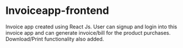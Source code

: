 # Invoiceapp-frontend
Invoice app created using React Js. 
User can signup and login into this invoice app and can generate invoice/bill for the product purchases. 
Download/Print functionality also added.
